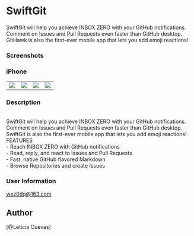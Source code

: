 # SwiftGit
SwiftGit will help you achieve INBOX ZERO with your GitHub notifications. Comment on Issues and Pull Requests even faster than GitHub desktop. GitHawk is also the first-ever mobile app that lets you add emoji reactions!

### Screenshots

### iPhone

<table align="center" border="0">

<tr>
<td> <img src="https://raw.githubusercontent.com/ThompsonRita222/RecordLifeBill/master/img/2.JPG"> </td>
<td> <img src="https://raw.githubusercontent.com/ThompsonRita222/RecordLifeBill/master/img/3.JPG"> </td>
<td> <img src="https://raw.githubusercontent.com/ThompsonRita222/RecordLifeBill/master/img/4.JPG"> </td>
<td> <img src="https://raw.githubusercontent.com/ThompsonRita222/RecordLifeBill/master/img/5.JPG"> </td>
</tr>

<tr>

</tr>


</table>

### Description
<br>
SwiftGit will help you achieve INBOX ZERO with your GitHub notifications.
<br>
Comment on Issues and Pull Requests even faster than GitHub desktop.
<br>
SwiftGit is also the first-ever mobile app that lets you add emoji reactions!
<br>
FEATURES
<br>
- Reach INBOX ZERO with GitHub notifications
<br>
- Read, reply, and react to Issues and Pull Requests
<br>
- Fast, native GitHub flavored Markdown
<br>
- Browse Repositories and create Issues
<br>

### User Information
wxz0dq@163.com

## Author

[@Leticia Cuevas]
